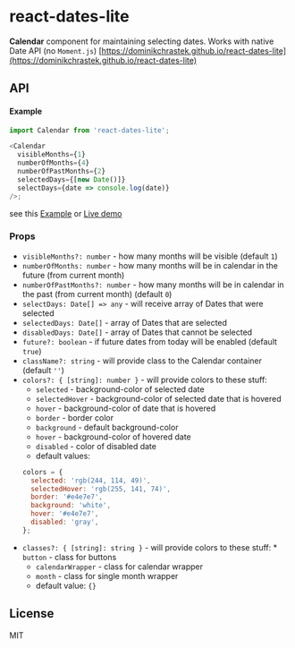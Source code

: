 # react-dates-lite

**Calendar** component for maintaining selecting dates. Works with native Date API (no `Moment.js`) [https://dominikchrastek.github.io/react-dates-lite](https://dominikchrastek.github.io/react-dates-lite)

## API

#### Example

```js
import Calendar from 'react-dates-lite';

<Calendar
  visibleMonths={1}
  numberOfMonths={4}
  numberOfPastMonths={2}
  selectedDays={[new Date()]}
  selectDays={date => console.log(date)}
/>;
```

see this [Example](https://github.com/dominikchrastek/react-dates-lite/blob/master/example/Example.jsx) or [Live demo](https://dominikchrastek.github.io/react-dates-lite)

### Props

* `visibleMonths?: number` - how many months will be visible (default `1`)
* `numberOfMonths: number` - how many months will be in calendar in the future (from current month)
* `numberOfPastMonths?: number` - how many months will be in calendar in the past (from current month) (default `0`)
* `selectDays: Date[] => any` - will receive array of Dates that were selected
* `selectedDays: Date[]` - array of Dates that are selected
* `disabledDays: Date[]` - array of Dates that cannot be selected
* `future?: boolean` - if future dates from today will be enabled (default `true`)
* `className?: string` - will provide class to the Calendar container (default `''`)
* `colors?: { [string]: number }` - will provide colors to these stuff:
  * `selected` - background-color of selected date
  * `selectedHover` - background-color of selected date that is hovered
  * `hover` - background-color of date that is hovered
  * `border` - border color
  * `background` - default background-color
  * `hover` - background-color of hovered date
  * `disabled` - color of disabled date
  * default values:
  ```js
  colors = {
    selected: 'rgb(244, 114, 49)',
    selectedHover: 'rgb(255, 141, 74)',
    border: '#e4e7e7',
    background: 'white',
    hover: '#e4e7e7',
    disabled: 'gray',
  };
  ```
* `classes?: { [string]: string }` - will provide colors to these stuff: \* `button` - class for buttons
  * `calendarWrapper` - class for calendar wrapper
  * `month` - class for single month wrapper
  * default value: `{}`

## License

MIT
